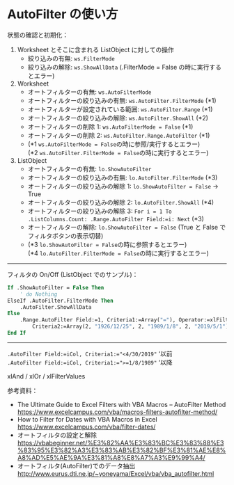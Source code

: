 # AutoFilter の使い方

状態の確認と初期化：

1. Worksheet とそこに含まれる ListObject に対しての操作
   - 絞り込みの有無: `ws.FilterMode`
   - 絞り込みの解除: `ws.ShowAllData` (.FilterMode = False の時に実行するとエラー)
2. Worksheet
   - オートフィルターの有無: `ws.AutoFilterMode`
   - オートフィルターの絞り込みの有無: `ws.AutoFilter.FilterMode` (\*1)
   - オートフィルターが設定されている範囲: `ws.AutoFilter.Range` (\*1)
   - オートフィルターの絞り込みの解除: `ws.AutoFilter.ShowAll` (\*2)
   - オートフィルターの削除 1: `ws.AutoFilterMode = False` (\*1)
   - オートフィルターの削除 2: `ws.AutoFilter.Range.AutoFilter` (\*1)
   - (*1 `ws.AutoFilterMode = False`の時に参照/実行するとエラー)  
     (*2 `ws.AutoFilter.FilterMode = False`の時に実行するとエラー)
3. ListObject
   - オートフィルターの有無: `lo.ShowAutoFilter`
   - オートフィルターの絞り込みの有無: `lo.AutoFilter.FilterMode` (\*3)
   - オートフィルターの絞り込みの解除 1: `lo.ShowAutoFilter = False` → True
   - オートフィルターの絞り込みの解除 2: `lo.AutoFilter.ShowAll` (\*4)
   - オートフィルターの絞り込みの解除 3: `For i = 1 To .ListColumns.Count: .Range.AutoFilter Field:=i: Next` (\*3)
   - オートフィルターの解除: `lo.ShowAutoFilter = False` (True と False でフィルタボタンの表示切替)
   - (*3 `lo.ShowAutoFilter = False`の時に参照するとエラー)  
     (*4 `lo.AutoFilter.FilterMode = False`の時に実行するとエラー)

---

フィルタの On/Off (ListObject でのサンプル)：

```vb
If .ShowAutoFilter = False Then
    ' do Nothing
ElseIf .AutoFilter.FilterMode Then
    .AutoFilter.ShowAllData
Else
    .Range.AutoFilter Field:=1, Criteria1:=Array("="), Operator:=xlFilterValues, _
        Criteria2:=Array(2, "1926/12/25", 2, "1989/1/8", 2, "2019/5/1")
End If
```

---

`.AutoFilter Field:=iCol, Criteria1:="<4/30/2019"` ‘以前  
`.AutoFilter Field:=iCol, Criteria1:=">=1/8/1989"` ‘以降

xlAnd / xlOr / xlFilterValues

参考資料：

- The Ultimate Guide to Excel Filters with VBA Macros – AutoFilter Method  
  https://www.excelcampus.com/vba/macros-filters-autofilter-method/
- How to Filter for Dates with VBA Macros in Excel  
  https://www.excelcampus.com/vba/filter-dates/
- オートフィルタの設定と解除  
  https://vbabeginner.net/%E3%82%AA%E3%83%BC%E3%83%88%E3%83%95%E3%82%A3%E3%83%AB%E3%82%BF%E3%81%AE%E8%A8%AD%E5%AE%9A%E3%81%A8%E8%A7%A3%E9%99%A4/
- オートフィルタ(AutoFilter)でのデータ抽出  
  http://www.eurus.dti.ne.jp/~yoneyama/Excel/vba/vba_autofilter.html
